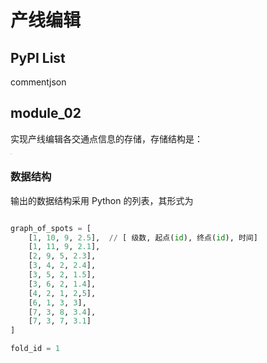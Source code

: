# 产线编辑

## PyPI List

commentjson

## module_02

实现产线编辑各交通点信息的存储，存储结构是：



<img src="./img_01.JPG" style="zoom: 10%;" />

### 数据结构

输出的数据结构采用 Python 的列表，其形式为

```python

graph_of_spots = [
    [1, 10, 9, 2.5],  // [ 级数, 起点(id), 终点(id), 时间]
    [1, 11, 9, 2.1],
    [2, 9, 5, 2.3],
    [3, 4, 2, 2.4],
    [3, 5, 2, 1.5],
    [3, 6, 2, 1.4],
    [4, 2, 1, 2,5],
    [6, 1, 3, 3],
    [7, 3, 8, 3.4],
    [7, 3, 7, 3.1]
]

fold_id = 1
```